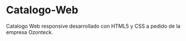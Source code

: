 # Catalogo-Web
Catalogo Web responsive desarrollado con HTML5 y CSS a pedido de la empresa Ozonteck.
